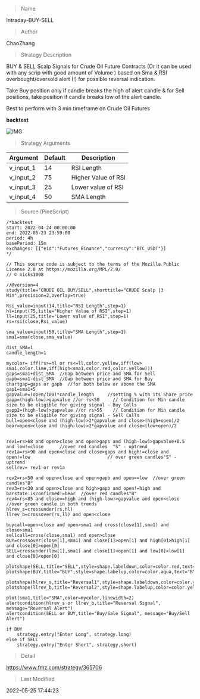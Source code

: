 
> Name

Intraday-BUY-SELL

> Author

ChaoZhang

> Strategy Description

BUY & SELL Scalp Signals for Crude Oil Future Contracts (Or it can be used with any scrip with good amount of Volume ) based on Sma & RSI overbought/oversold alert (!) for possible reversal indication.

Take Buy position only if candle breaks the high of alert candle & for Sell positions, take position if candle breaks low of the alert candle.

Best to perform with 3 min timeframe on Crude Oil Futures

**backtest**

 ![IMG](https://www.fmz.com/upload/asset/ae4be0a059edbbe53b.png) 

> Strategy Arguments



|Argument|Default|Description|
|----|----|----|
|v_input_1|14|RSI Length|
|v_input_2|75|Higher Value of RSI|
|v_input_3|25|Lower value of RSI|
|v_input_4|50|SMA Length|


> Source (PineScript)

``` pinescript
/*backtest
start: 2022-04-24 00:00:00
end: 2022-05-23 23:59:00
period: 4h
basePeriod: 15m
exchanges: [{"eid":"Futures_Binance","currency":"BTC_USDT"}]
*/

// This source code is subject to the terms of the Mozilla Public License 2.0 at https://mozilla.org/MPL/2.0/
// © nicks1008

//@version=4
study(title="CRUDE OIL BUY/SELL",shorttitle="CRUDE Scalp |3 Min",precision=2,overlay=true)

Rsi_value=input(14,title="RSI Length",step=1)
hl=input(75,title="Higher Value of RSI",step=1)
ll=input(25,title="Lower value of RSI",step=1)
rs=rsi(close,Rsi_value)

sma_value=input(50,title="SMA Length",step=1)
sma1=sma(close,sma_value)

dist_SMA=1
candle_length=1

mycolor= iff(rs>=hl or rs<=ll,color.yellow,iff(low> sma1,color.lime,iff(high<sma1,color.red,color.yellow)))
gaps=sma1+dist_SMA  //Gap between price and SMA for Sell
gapb=sma1-dist_SMA  //Gap between price and SMA for Buy
chartgap=gaps or gapb  //for both below or above the SMA 
gap1=sma1+5
gapvalue=(open/100)*candle_length     //setting % with its Share price
gapp=(high-low)>gapvalue //or rs<50     // Condition for Min candle size to be eligible for giving signal - Buy Calls
gapp2=(high-low)>gapvalue //or rs>55    // Condition for Min candle size to be eligible for giving signal - Sell Calls
bull=open<close and (high-low)>2*gapvalue and close>(high+open)/2
bear=open>close and (high-low)>2*gapvalue and close<(low+open)/2


rev1=rs>68 and open>close and open>gaps and (high-low)>gapvalue+0.5 and low!=close      //over red candles  "S" - uptrend
rev1a=rs>90 and open<close and close>gaps and high!=close and open!=low                             // over green candles"S" - uptrend
sellrev= rev1 or rev1a

rev2=rs<50 and open<close and open<gapb and open==low  //over green candles"B"
rev3=rs<30 and open>close and high>gapb and open!=high and barstate.isconfirmed!=bear  //over red candles"B"
rev4=rs<85 and close==high and (high-low)>gapvalue and open<close    //over green candle in both trends
hlrev_s=crossunder(rs,hl)
llrev_b=crossover(rs,ll) and open<close

buycall=open<close and open>sma1 and cross(close[1],sma1) and close>sma1
sellcall=cross(close,sma1) and open>close
BUY=crossover(close[1],sma1) and close[1]>open[1] and high[0]>high[1] and close[0]>open[0]  
SELL=crossunder(low[1],sma1) and close[1]<open[1] and low[0]<low[1] and close[0]<open[0]

plotshape(SELL,title="SELL",style=shape.labeldown,color=color.red,text="S",textcolor=color.black,transp=30)
plotshape(BUY,title="BUY",style=shape.labelup,color=color.aqua,text="B",textcolor=color.black,transp=30,location=location.belowbar)

plotshape(hlrev_s,title="Reversal1",style=shape.labeldown,color=color.yellow,text="!",textcolor=color.black,transp=20)
plotshape(llrev_b,title="Reversal2",style=shape.labelup,color=color.yellow,text="!",textcolor=color.black,transp=20,location=location.belowbar)

plot(sma1,title="SMA",color=mycolor,linewidth=2)
alertcondition(hlrev_s or llrev_b,title="Reversal Signal", message="Reversal Alert")
alertcondition(SELL or BUY,title="Buy/Sale Signal", message="Buy/Sell Alert")

if BUY
    strategy.entry("Enter Long", strategy.long)
else if SELL
    strategy.entry("Enter Short", strategy.short)
```

> Detail

https://www.fmz.com/strategy/365706

> Last Modified

2022-05-25 17:44:23
